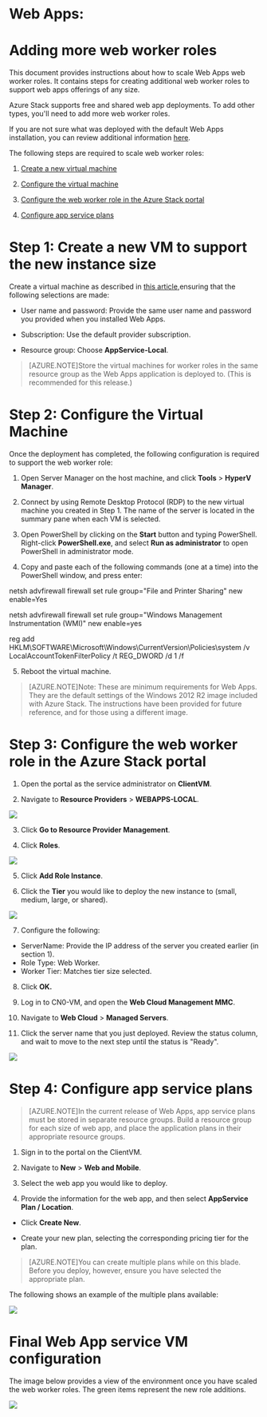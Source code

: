 <properties
	pageTitle="Web Apps Adding More Web Worker Roles | Microsoft Azure"
	description="Detailed guidance for scaling Azure Stack Web App"
	services="azure-stack"
	documentationCenter=""
	authors="kathm"
	manager="slinehan"
	editor=""/>

<tags
	ms.service="azure-stack"
	ms.workload="app-service"
	ms.tgt_pltfrm="na"
	ms.devlang="na"
	ms.topic="article"
	ms.date="08/09/2016"
	ms.author="kathm"/>

#   Web Apps:

#  Adding more web worker roles

This document provides instructions about how to scale Web Apps web worker roles. It contains steps for creating additional web worker roles to support web apps offerings of any size.

Azure Stack supports free and shared web app deployments. To add other types, you'll need to add more web worker roles.

If you are not sure what was deployed with the default Web Apps installation, you can review additional information [here](azure-stack-webapps-overview.md).

The following steps are required to scale web worker roles:

1.  [Create a new virtual machine](#step-1-create-a-new-vm-to-support-the-new-instance-size)

2.  [Configure the virtual machine](#step-2-configure-the-virtual-machine)

3.  [Configure the web worker role in the Azure Stack portal](#step-3-configure-the-web-worker-role-in-the-azure-stack-portal)

4.  [Configure app service plans](#step-4-configure-app-service-plans)

Step 1: Create a new VM to support the new instance size
========================================================

Create a virtual machine as described in [this article](azure-stack-provision-vm.md),ensuring that the following selections are made:

 - User name and password: Provide the same user name and password you provided when you installed Web Apps.

 - Subscription: Use the default provider subscription.

 - Resource group: Choose **AppService-Local**.

> [AZURE.NOTE]Store the virtual machines for worker roles in the same resource group as the Web Apps application is deployed to. (This is recommended for this release.)

Step 2: Configure the Virtual Machine
=====================================

Once the deployment has completed, the following configuration is required to support the web worker role:

1.  Open Server Manager on the host machine, and click **Tools** &gt; **HyperV Manager**.

2.  Connect by using Remote Desktop Protocol (RDP) to the new virtual machine you created in Step 1. The name of the server is located in the summary pane when each VM is selected.

3.  Open PowerShell by clicking on the **Start** button and typing PowerShell. Right-click **PowerShell.exe**, and select **Run
    as administrator** to open PowerShell in administrator mode.

4.  Copy and paste each of the following commands (one at a time) into the PowerShell window, and press enter:

 netsh advfirewall firewall set rule group="File and Printer Sharing" new enable=Yes

 netsh advfirewall firewall set rule group="Windows Management Instrumentation (WMI)" new enable=yes

 reg add HKLM\\SOFTWARE\\Microsoft\\Windows\\CurrentVersion\\Policies\\system /v LocalAccountTokenFilterPolicy /t REG\_DWORD /d 1 /f

5.  Reboot the virtual machine.

> [AZURE.NOTE]Note: These are minimum requirements for Web Apps. They are the default settings of the Windows 2012 R2 image included with Azure Stack. The instructions have been provided for future reference, and for those using a different image.

Step 3: Configure the web worker role in the Azure Stack portal
===============================================================
 

1.  Open the portal as the service administrator on **ClientVM**.

2.  Navigate to **Resource Providers** &gt; **WEBAPPS-LOCAL**.

 ![](media/azure-stack-webapp-add-worker-roles/WebApp-ResourceMgmt.png)
 
3.  Click **Go to Resource Provider Management**.

4.  Click **Roles**.

 ![](media/azure-stack-webapp-add-worker-roles/WebApp-Roles.png)
 
5.  Click **Add Role Instance**.

6.  Click the **Tier** you would like to deploy the new instance to (small, medium, large, or shared).

 ![](media/azure-stack-webapp-add-worker-roles/WebApp-Tiers.png)
 
7.  Configure the following:
 - ServerName: Provide the IP address of the server you created earlier (in section 1).
 - Role Type: Web Worker.
 - Worker Tier: Matches tier size selected.

8. Click **OK.**

9. Log in to CN0-VM, and open the **Web Cloud Management MMC**.

10. Navigate to **Web Cloud** &gt; **Managed Servers**.

11. Click the server name that you just deployed. Review the status column, and wait to move to the next step until the status
    is "Ready".

 ![](media/azure-stack-webapp-add-worker-roles/webappmgmtconsole.png)

Step 4: Configure app service plans
===================================

> [AZURE.NOTE]In the current release of Web Apps, app service plans must be stored in separate resource groups. Build a resource group for each size of web app, and place the application plans in their appropriate resource groups.

1.  Sign in to the portal on the ClientVM.

2.  Navigate to **New** &gt; **Web and Mobile**.

3.  Select the web app you would like to deploy.

4.  Provide the information for the web app, and then select **AppService Plan / Location**.

-   Click **Create New**.

-   Create your new plan, selecting the corresponding pricing tier for the plan.

> [AZURE.NOTE]You can create multiple plans while on this blade. Before you deploy, however, ensure you have selected the appropriate plan.

The following shows an example of the multiple plans available:

 ![](media/azure-stack-webapp-add-worker-roles/WebApp-Plans.png)

Final Web App service VM configuration
======================================

The image below provides a view of the environment once you have scaled the web worker roles. The green items represent the new role additions.

 ![](media/azure-stack-webapp-add-worker-roles/WebAppsWWRoles.png)
